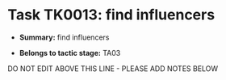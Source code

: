 # Task TK0013: find influencers

* **Summary:** find influencers

* **Belongs to tactic stage:** TA03

DO NOT EDIT ABOVE THIS LINE - PLEASE ADD NOTES BELOW